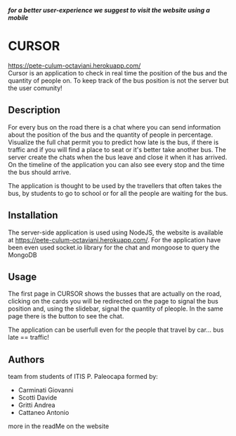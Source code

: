 ***for a better user-experience we suggest to visit the website using a mobile***

# **CURSOR**
https://pete-culum-octaviani.herokuapp.com/ <br>
Cursor is an application to check in real time the position of the bus and the quantity of people on. To keep track of the bus position is not the server but the user comunity!

## Description
For every bus on the road there is a chat where you can send information about the position of the bus and the quantity of people in percentage. Visualize the full chat permit you to predict how late is the bus, if there is traffic and if you will find a place to seat or it's better take another bus. The server create the chats when the bus leave and close it when it has arrived.
On the timeline of the application you can also see every stop and the time the bus should arrive.

The application is thought to be used by the travellers that often takes the bus, by students to go to school or for all the people are waiting for the bus.

## Installation
The server-side application is used using NodeJS, the website is available at https://pete-culum-octaviani.herokuapp.com/.
For the application have been even used socket.io library for the chat and mongoose to query the MongoDB

## Usage
The first page in CURSOR shows the busses that are actually on the road, clicking on the cards you will be redirected on the page to signal the bus position and, using the slidebar, signal the quantity of pleople. In the same page there is the button to see the chat.

The application can be userfull even for the people that travel by car... bus late == traffic!

## Authors
team from students of ITIS P. Paleocapa formed by:
- Carminati Giovanni
- Scotti Davide
- Gritti Andrea
- Cattaneo Antonio

more in the readMe on the website